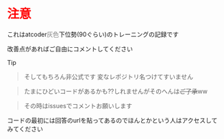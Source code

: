#  <font color="Red">注意</font>
これはatcoder<font color="Gray">灰色</font>下位勢(90ぐらい)のトレーニングの記録です

改善点があればご自由にコメントしてください

> [!TIP]

> そしてもちろん非公式です
> 変なレポジトリ名つけてすいません

> たまにひどいコードがあるかも??しれませんがそのへんは~~ご了承~~ww 

> その時はissuesでコメントお願いします


コードの最初には回答のurlを貼ってあるのでほんとかという人はアクセスしてみてください


























































